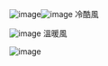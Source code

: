 ![image](https://github.com/user-attachments/assets/20122bbb-82ab-494e-86e4-444be35d3e5a)![image](https://github.com/user-attachments/assets/e78f116b-e52a-4e7d-9f18-7e1194c02f60)
冷酷風

![image](https://github.com/user-attachments/assets/1044bfb0-d659-475a-9599-7c6801d0fd06)
溫暖風

![image](https://github.com/user-attachments/assets/114cfe79-a6b7-48d7-85a9-3c07237923b4)



